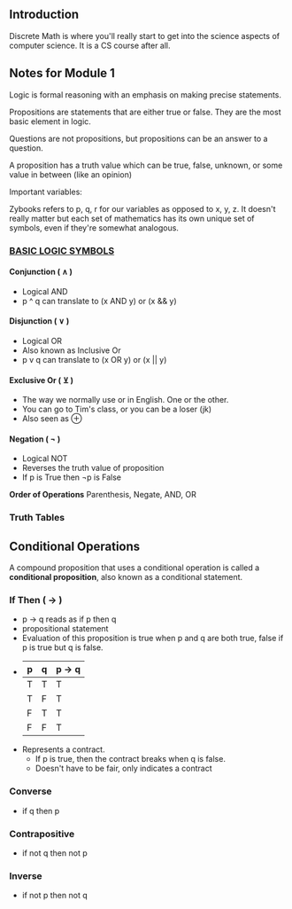 ## Introduction

Discrete Math is where you'll really start to get into the science aspects of computer science. It is a CS course after all.

## Notes for Module 1

Logic is formal reasoning with an emphasis on making precise statements.

Propositions are statements that are either true or false. They are the most basic element in logic.

Questions are not propositions, but propositions can be an answer to a question.

A proposition has a truth value which can be true, false, unknown, or some value in between (like an opinion)

Important variables:

Zybooks refers to p, q, r for our variables as opposed to x, y, z. It doesn't really matter but each set of mathematics has its own unique set of symbols, even if they're somewhat analogous.

### [BASIC LOGIC SYMBOLS](https://en.wikipedia.org/wiki/Glossary_of_mathematical_symbols#:~:text=a%20category.-,Basic%20logic,-%5Bedit%5D)

#### Conjunction ( ∧ )

- Logical AND
- p ^ q can translate to (x AND y) or (x && y)

#### Disjunction ( ∨ )

- Logical OR
- Also known as Inclusive Or
- p v q can translate to (x OR y) or (x || y)

#### Exclusive Or ( ⊻ )

- The way we normally use or in English. One or the other.
- You can go to Tim's class, or you can be a loser (jk)
- Also seen as ⊕

#### Negation ( ¬ )
- Logical NOT
- Reverses the truth value of proposition
- If p is True then ¬p is False

**Order of Operations**
Parenthesis, Negate, AND, OR

### Truth Tables

## Conditional Operations

A compound proposition that uses a conditional operation is called a **conditional proposition**, also known as a conditional statement.

### If Then ( → )
- p → q reads as if p then q
- propositional statement
- Evaluation of this proposition is true when p and q are both true, false if p is true but q is false.
- | p | q | p → q
  | --- | --- | --- | 
  | T | T | T |
  | T | F | T |
  | F | T | T |
  | F | F | T |
- Represents a contract. 
	- If p is true, then the contract breaks when q is false.
	- Doesn't have to be fair, only indicates a contract

### Converse 
- if q then p

### Contrapositive
- if not q then not p

### Inverse
- if not p then not q


